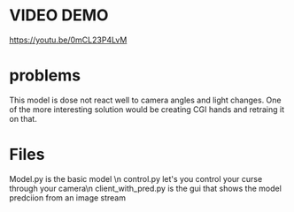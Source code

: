 # VIDEO DEMO
https://youtu.be/0mCL23P4LvM


# problems
This model is dose not react well to camera angles and light changes. One of the more interesting solution would be creating CGI hands and retraing it on that.

# Files
Model.py is the basic model \n 
control.py let's you control your curse through your camera\n
client_with_pred.py is the gui that shows the model predciion from an image stream
